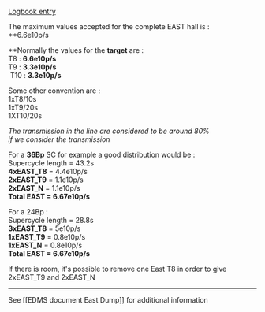 [Logbook entry](https://logbook.cern.ch/elogbook-server/GET/showEventInLogbook/3633048)
  
The maximum values accepted for the complete EAST hall is :   
**6.6e10p/s  
  
**Normally the values for the **target** are :  
 T8 : **6.6e10p/s**   
 T9 : **3.3e10p/s**  
 T10 : **3.3e10p/s**  
  
Some other convention are :  
1xT8/10s  
1xT9/20s  
1XT10/20s  
  
_The transmission in the line are considered to be around 80%  
if we consider the transmission_  
  
For a **36Bp** SC for example a good distribution would be :   
Supercycle length = 43.2s  
**4xEAST_T8** = 4.4e10p/s  
**2xEAST_T9** = 1.1e10p/s  
**2xEAST_N** = 1.1e10p/s  
**Total EAST = 6.67e10p/s**  
  
For a 24Bp :   
Supercycle length = 28.8s  
**3xEAST_T8** = 5e10p/s  
**1xEAST_T9** = 0.8e10p/s  
**1xEAST_N** = 0.8e10p/s   
**Total EAST = 6.67e10p/s**  
  
If there is room, it's possible to remove one East T8 in order to give 2xEAST_T9 and 2xEAST_N

***

See [[EDMS document East Dump]] for additional information